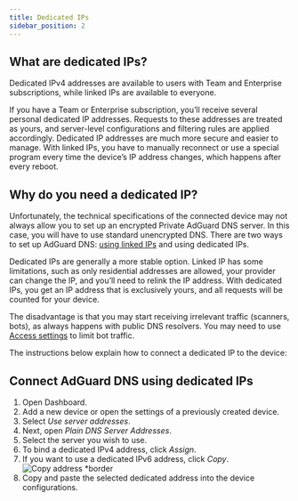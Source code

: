 ```yaml
---
title: Dedicated IPs
sidebar_position: 2
---
```


## What are dedicated IPs?

Dedicated IPv4 addresses are available to users with Team and Enterprise subscriptions, while linked IPs are available to everyone.

If you have a Team or Enterprise subscription, you’ll receive several personal dedicated IP addresses. Requests to these addresses are treated as yours, and server-level configurations and filtering rules are applied accordingly. Dedicated IP addresses are much more secure and easier to manage. With linked IPs, you have to manually reconnect or use a special program every time the device’s IP address changes, which happens after every reboot.

## Why do you need a dedicated IP?

Unfortunately, the technical specifications of the connected device may not always allow you to set up an encrypted Private AdGuard DNS server. In this case, you will have to use standard unencrypted DNS. There are two ways to set up AdGuard DNS: [using linked IPs](/private-dns/connect-devices/other-options/linked-ip.md) and using dedicated IPs.

Dedicated IPs are generally a more stable option. Linked IP has some limitations, such as only residential addresses are allowed, your provider can change the IP, and you’ll need to relink the IP address. With dedicated IPs, you get an IP address that is exclusively yours, and all requests will be counted for your device.

The disadvantage is that you may start receiving irrelevant traffic (scanners, bots), as always happens with public DNS resolvers. You may need to use [Access settings](/private-dns/server-and-settings/access.md) to limit bot traffic.

The instructions below explain how to connect a dedicated IP to the device:

## Connect AdGuard DNS using dedicated IPs

1. Open Dashboard.
1. Add a new device or open the settings of a previously created device.
1. Select *Use server addresses*.
1. Next, open *Plain DNS Server Addresses*.
1. Select the server you wish to use.
1. To bind a dedicated IPv4 address, click *Assign*.
1. If you want to use a dedicated IPv6 address, click *Copy*.
    ![Copy address *border](https://cdn.adtidy.org/content/kb/dns/private/new_dns/connect/dedicated_step7.png)
1. Copy and paste the selected dedicated address into the device configurations.
